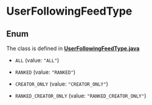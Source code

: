 

# UserFollowingFeedType

## Enum

The class is defined in **[UserFollowingFeedType.java](../../src/main/java/org/openapitools/model/UserFollowingFeedType.java)**


* `ALL` (value: `"ALL"`)

* `RANKED` (value: `"RANKED"`)

* `CREATOR_ONLY` (value: `"CREATOR_ONLY"`)

* `RANKED_CREATOR_ONLY` (value: `"RANKED_CREATOR_ONLY"`)



